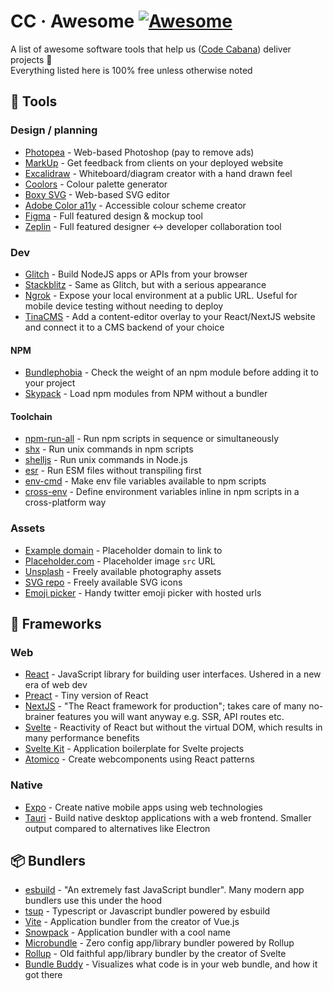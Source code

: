 # CC &middot; Awesome [![Awesome](https://awesome.re/badge.svg)](https://awesome.re)

A list of awesome software tools that help us ([Code Cabana](https://www.codecabana.com.au/)) deliver projects :palm_tree:  
Everything listed here is 100% free unless otherwise noted

## 🔨 Tools

### Design / planning

- [Photopea](https://www.photopea.com/) - Web-based Photoshop (pay to remove ads)
- [MarkUp](https://www.markup.io/) - Get feedback from clients on your deployed website
- [Excalidraw](https://excalidraw.com/) - Whiteboard/diagram creator with a hand drawn feel
- [Coolors](https://coolors.co/) - Colour palette generator
- [Boxy SVG](https://boxy-svg.com/) - Web-based SVG editor
- [Adobe Color a11y](https://color.adobe.com/create/color-accessibility) - Accessible colour scheme creator
- [Figma](https://www.figma.com/) - Full featured design & mockup tool
- [Zeplin](https://zeplin.io/) - Full featured designer <-> developer collaboration tool

### Dev

- [Glitch](https://glitch.com/) - Build NodeJS apps or APIs from your browser
- [Stackblitz](https://stackblitz.com/) - Same as Glitch, but with a serious appearance
- [Ngrok](https://ngrok.com/) - Expose your local environment at a public URL. Useful for mobile device testing without needing to deploy
- [TinaCMS](https://github.com/tinacms/tinacms) - Add a content-editor overlay to your React/NextJS website and connect it to a CMS backend of your choice

#### NPM

- [Bundlephobia](https://bundlephobia.com/) - Check the weight of an npm module before adding it to your project
- [Skypack](https://www.skypack.dev/) - Load npm modules from NPM without a bundler

#### Toolchain

- [npm-run-all](https://github.com/mysticatea/npm-run-all) - Run npm scripts in sequence or simultaneously
- [shx](https://github.com/shelljs/shx) - Run unix commands in npm scripts
- [shelljs](https://github.com/shelljs/shelljs) - Run unix commands in Node.js
- [esr](https://github.com/folke/esbuild-runner) - Run ESM files without transpiling first
- [env-cmd](https://github.com/toddbluhm/env-cmd) - Make env file variables available to npm scripts
- [cross-env](https://github.com/kentcdodds/cross-env) - Define environment variables inline in npm scripts in a cross-platform way

### Assets

- [Example domain](https://example.com/) - Placeholder domain to link to
- [Placeholder.com](https://placeholder.com/) - Placeholder image `src` URL
- [Unsplash](https://unsplash.com/) - Freely available photography assets
- [SVG repo](https://www.svgrepo.com/) - Freely available SVG icons
- [Emoji picker](https://www.freetool.dev/emoji-picker) - Handy twitter emoji picker with hosted urls

## 💎 Frameworks

### Web

- [React](https://reactjs.org/) - JavaScript library for building user interfaces. Ushered in a new era of web dev
- [Preact](https://preactjs.com/) - Tiny version of React
- [NextJS](https://nextjs.org/) - "The React framework for production"; takes care of many no-brainer features you will want anyway e.g. SSR, API routes etc.
- [Svelte](https://svelte.dev/) - Reactivity of React but without the virtual DOM, which results in many performance benefits
- [Svelte Kit](https://kit.svelte.dev/) - Application boilerplate for Svelte projects
- [Atomico](https://atomicojs.github.io/) - Create webcomponents using React patterns

### Native

- [Expo](https://expo.dev/) - Create native mobile apps using web technologies
- [Tauri](https://tauri.studio/) - Build native desktop applications with a web frontend. Smaller output compared to alternatives like Electron

## 📦 Bundlers

- [esbuild](https://esbuild.github.io/) - "An extremely fast JavaScript bundler". Many modern app bundlers use this under the hood
- [tsup](https://tsup.egoist.sh/) - Typescript or Javascript bundler powered by esbuild
- [Vite](https://vitejs.dev/) - Application bundler from the creator of Vue.js
- [Snowpack](https://www.snowpack.dev/) - Application bundler with a cool name
- [Microbundle](https://github.com/developit/microbundle) - Zero config app/library bundler powered by Rollup
- [Rollup](https://rollupjs.org/guide/en/) - Old faithful app/library bundler by the creator of Svelte
- [Bundle Buddy](https://www.bundle-buddy.com/) - Visualizes what code is in your web bundle, and how it got there

